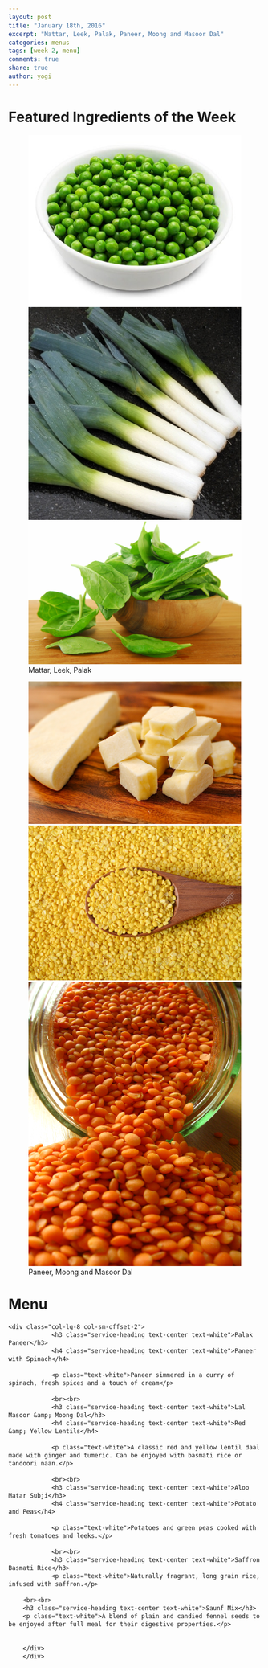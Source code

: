 ```yaml
---
layout: post
title: "January 18th, 2016"
excerpt: "Mattar, Leek, Palak, Paneer, Moong and Masoor Dal"
categories: menus
tags: [week 2, menu]
comments: true
share: true
author: yogi
---
```


# Featured Ingredients of the Week

<figure class="third">
	<a href="https://raw.githubusercontent.com/yogibelly/yogibelly.github.io/master/img/portfolio/mattar.jpg"><img src="https://raw.githubusercontent.com/yogibelly/yogibelly.github.io/master/img/portfolio/mattar.jpg" alt="image"></a>
	<a href="https://raw.githubusercontent.com/yogibelly/yogibelly.github.io/master/img/portfolio/leek.jpg"><img src="https://raw.githubusercontent.com/yogibelly/yogibelly.github.io/master/img/portfolio/leek.jpg" alt="image"></a>
	<a href="https://raw.githubusercontent.com/yogibelly/yogibelly.github.io/master/img/portfolio/palak.jpg"><img src="https://raw.githubusercontent.com/yogibelly/yogibelly.github.io/master/img/portfolio/palak.jpg" alt="image"></a>
	<figcaption>Mattar, Leek, Palak</figcaption>
</figure>

<figure class="third">
	<a href="https://raw.githubusercontent.com/yogibelly/yogibelly.github.io/master/img/portfolio/paneer.jpg"><img src="https://raw.githubusercontent.com/yogibelly/yogibelly.github.io/master/img/portfolio/paneer.jpg" alt="image"></a>
	<a href="https://raw.githubusercontent.com/yogibelly/yogibelly.github.io/master/img/portfolio/moong.jpg"><img src="https://raw.githubusercontent.com/yogibelly/yogibelly.github.io/master/img/portfolio/moong.jpg" alt="image"></a>
	<a href="https://raw.githubusercontent.com/yogibelly/yogibelly.github.io/master/img/portfolio/masoor.jpg"><img src="https://raw.githubusercontent.com/yogibelly/yogibelly.github.io/master/img/portfolio/masoor.jpg" alt="image"></a>
	<figcaption>Paneer, Moong and Masoor Dal</figcaption>
</figure>





# Menu

<div class="row">

	<div class="col-lg-8 col-sm-offset-2">
                <h3 class="service-heading text-center text-white">Palak Paneer</h3>
                <h4 class="service-heading text-center text-white">Paneer with Spinach</h4>

				<p class="text-white">Paneer simmered in a curry of spinach, fresh spices and a touch of cream</p>

                <br><br>
                <h3 class="service-heading text-center text-white">Lal Masoor &amp; Moong Dal</h3>
                <h4 class="service-heading text-center text-white">Red &amp; Yellow Lentils</h4>

                <p class="text-white">A classic red and yellow lentil daal made with ginger and tumeric. Can be enjoyed with basmati rice or tandoori naan.</p>

                <br><br>
                <h3 class="service-heading text-center text-white">Aloo Matar Subji</h3>
                <h4 class="service-heading text-center text-white">Potato and Peas</h4>

                <p class="text-white">Potatoes and green peas cooked with fresh tomatoes and leeks.</p>

                <br><br>
                <h3 class="service-heading text-center text-white">Saffron Basmati Rice</h3>
                <p class="text-white">Naturally fragrant, long grain rice, infused with saffron.</p>

		<br><br>
		<h3 class="service-heading text-center text-white">Saunf Mix</h3>
		<p class="text-white">A blend of plain and candied fennel seeds to be enjoyed after full meal for their digestive properties.</p>


		</div>
		</div>
